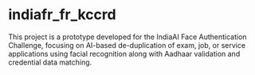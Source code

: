 # indiafr_fr_kccrd
This project is a prototype developed for the IndiaAI Face Authentication Challenge, focusing on AI-based de-duplication of exam, job, or service applications using facial recognition along with Aadhaar validation and credential data matching.  
